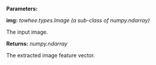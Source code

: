 **Parameters:**

**img:** *towhee.types.Image (a sub-class of numpy.ndarray)*

The input image.

**Returns:** *numpy.ndarray*

The extracted image feature vector.
